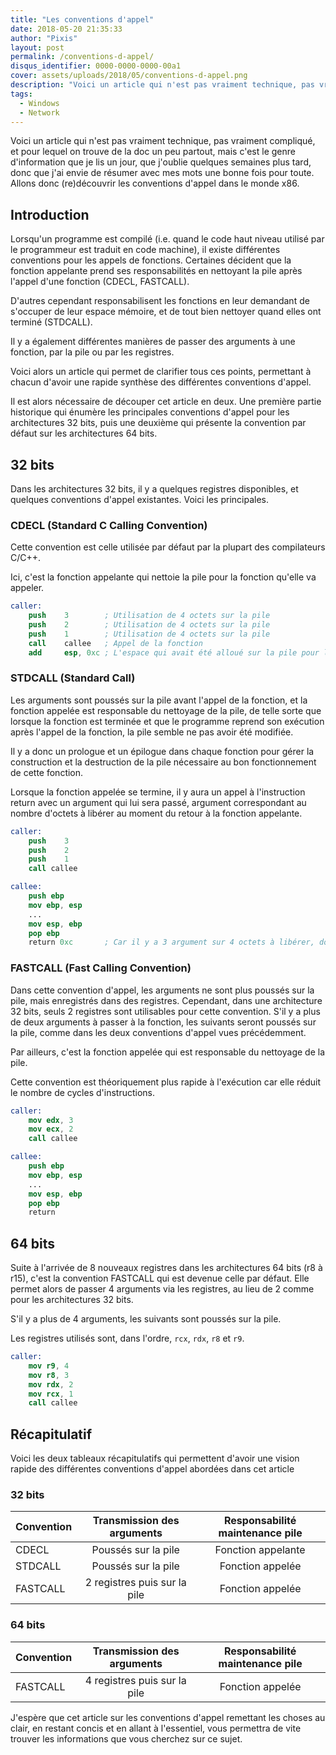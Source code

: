 ```yaml
---
title: "Les conventions d'appel"
date: 2018-05-20 21:35:33
author: "Pixis"
layout: post
permalink: /conventions-d-appel/
disqus_identifier: 0000-0000-0000-00a1
cover: assets/uploads/2018/05/conventions-d-appel.png
description: "Voici un article qui n'est pas vraiment technique, pas vraiment compliqué, et pour lequel on trouve de la doc un peu partout, mais c'est le genre d'information que je lis un jour, que j'oublie quelques semaines plus tard, donc que j'ai envie de résumer avec mes mots une bonne fois pour toute"
tags:
  - Windows
  - Network
---
```



Voici un article qui n'est pas vraiment technique, pas vraiment compliqu&eacute;, et pour lequel on trouve de la doc un peu partout, mais c'est le genre d'information que je lis un jour, que j'oublie quelques semaines plus tard, donc que j'ai envie de r&eacute;sumer avec mes mots une bonne fois pour toute. Allons donc (re)d&eacute;couvrir les conventions d'appel dans le monde x86.

<!--more-->

## Introduction

Lorsqu'un programme est compil&eacute; (i.e. quand le code haut niveau utilis&eacute; par le programmeur est traduit en code machine), il existe diff&eacute;rentes conventions pour les appels de fonctions. Certaines d&eacute;cident que la fonction appelante prend ses responsabilit&eacute;s en nettoyant la pile apr&egrave;s l'appel d'une fonction (CDECL, FASTCALL).

D'autres cependant responsabilisent les fonctions en leur demandant de s'occuper de leur espace m&eacute;moire, et de tout bien nettoyer quand elles ont termin&eacute; (STDCALL).

Il y a &eacute;galement diff&eacute;rentes mani&egrave;res de passer des arguments &agrave; une fonction, par la pile ou par les registres.

Voici alors un article qui permet de clarifier tous ces points, permettant &agrave; chacun d'avoir une rapide synth&egrave;se des diff&eacute;rentes conventions d'appel.

Il est alors n&eacute;cessaire de d&eacute;couper cet article en deux. Une premi&egrave;re partie historique qui &eacute;num&egrave;re les principales conventions d'appel pour les architectures 32 bits, puis une deuxi&egrave;me qui pr&eacute;sente la convention par d&eacute;faut sur les architectures 64 bits.

## 32 bits

Dans les architectures 32 bits, il y a quelques registres disponibles, et quelques conventions d'appel existantes. Voici les principales.


### CDECL (Standard C Calling Convention)

Cette convention est celle utilisée par défaut par la plupart des compilateurs C/C++.

Ici, c'est la fonction appelante qui nettoie la pile pour la fonction qu'elle va appeler.

```nasm
caller:
    push    3        ; Utilisation de 4 octets sur la pile
    push    2        ; Utilisation de 4 octets sur la pile
    push    1        ; Utilisation de 4 octets sur la pile
    call    callee   ; Appel de la fonction
    add     esp, 0xc ; L'espace qui avait été alloué sur la pile pour les variables (12 octets) est nettoyé
```

### STDCALL (Standard Call)

Les arguments sont pouss&eacute;s sur la pile avant l'appel de la fonction, et la fonction appel&eacute;e est responsable du nettoyage de la pile, de telle sorte que lorsque la fonction est termin&eacute;e et que le programme reprend son ex&eacute;cution apr&egrave;s l'appel de la fonction, la pile semble ne pas avoir &eacute;t&eacute; modifi&eacute;e.

Il y a donc un prologue et un &eacute;pilogue dans chaque fonction pour g&eacute;rer la construction et la destruction de la pile n&eacute;cessaire au bon fonctionnement de cette fonction.

Lorsque la fonction appel&eacute;e se termine, il y aura un appel &agrave; l'instruction return avec un argument qui lui sera pass&eacute;, argument correspondant au nombre d'octets &agrave; lib&eacute;rer au moment du retour &agrave; la fonction appelante.

```nasm
caller:
    push    3
    push    2
    push    1
    call callee
```
```nasm
callee:
    push ebp
    mov ebp, esp
    ...
    mov esp, ebp
    pop ebp
    return 0xc       ; Car il y a 3 argument sur 4 octets à libérer, donc 12 octets
```

### FASTCALL (Fast Calling Convention)

Dans cette convention d'appel, les arguments ne sont plus pouss&eacute;s sur la pile, mais enregistr&eacute;s dans des registres. Cependant, dans une architecture 32 bits, seuls 2 registres sont utilisables pour cette convention. S'il y a plus de deux arguments &agrave; passer &agrave; la fonction, les suivants seront pouss&eacute;s sur la pile, comme dans les deux conventions d'appel vues pr&eacute;c&eacute;demment.

Par ailleurs, c'est la fonction appel&eacute;e qui est responsable du nettoyage de la pile.

Cette convention est th&eacute;oriquement plus rapide &agrave; l'ex&eacute;cution car elle r&eacute;duit le nombre de cycles d'instructions.

```nasm
caller:
    mov edx, 3
    mov ecx, 2
    call callee
```
```nasm
callee:
    push ebp
    mov ebp, esp
    ...
    mov esp, ebp
    pop ebp
    return
```

## 64 bits

Suite à l'arrivée de 8 nouveaux registres dans les architectures 64 bits (r8 à r15), c'est la convention FASTCALL qui est devenue celle par défaut. Elle permet alors de passer 4 arguments via les registres, au lieu de 2 comme pour les architectures 32 bits.

S'il y a plus de 4 arguments, les suivants sont poussés sur la pile.

Les registres utilisés sont, dans l'ordre, `rcx`, `rdx`, `r8` et `r9`.

```nasm
caller:
    mov r9, 4
    mov r8, 3
    mov rdx, 2
    mov rcx, 1
    call callee
```


## Récapitulatif

Voici les deux tableaux récapitulatifs qui permettent d'avoir une vision rapide des différentes conventions d'appel abordées dans cet article

### 32 bits

| Convention  | Transmission des arguments   | Responsabilité maintenance pile |
| ----------- |:----------------------------:|:-------------------------------:|
| CDECL       | Poussés sur la pile          | Fonction appelante              |
| STDCALL     | Poussés sur la pile          | Fonction appelée                |
| FASTCALL    | 2 registres puis sur la pile | Fonction appelée                |

### 64 bits

| Convention  | Transmission des arguments   | Responsabilité maintenance pile |
| ----------- |:----------------------------:|:-------------------------------:|
| FASTCALL    | 4 registres puis sur la pile | Fonction appelée                |


J'espère que cet article sur les conventions d'appel remettant les choses au clair, en restant concis et en allant à l'essentiel, vous permettra de vite trouver les informations que vous cherchez sur ce sujet.
